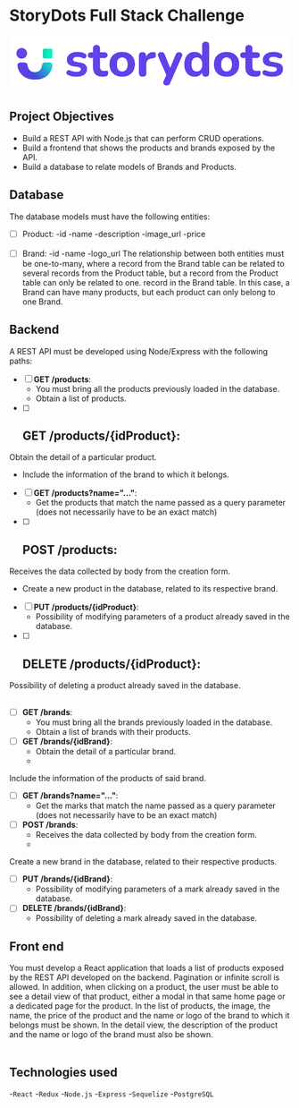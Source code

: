 # StoryDots Full Stack Challenge

![storydots logo](./client/src/components/images/storydots-no-bg.png)

## Project Objectives

- Build a REST API with Node.js that can perform CRUD operations.
- Build a frontend that shows the products and brands exposed by the API.
- Build a database to relate models of Brands and Products.

## Database

The database models must have the following entities:

- [ ] Product:
  -id
  -name
  -description
  -image_url
  -price
<br></br>
- [ ] Brand:
  -id
  -name
  -logo_url
The relationship between both entities must be one-to-many, where a record from the Brand table can be related to several records from the Product table, but a record from the Product table can only be related to one. record in the Brand table. In this case, a Brand can have many products,
but each product can only belong to one Brand.

## Backend

A REST API must be developed using Node/Express with the following paths:

- [ ] **GET /products**:
  - You must bring all the products previously loaded in the database.
  - Obtain a list of products.
- [ ] **GET /products/{idProduct}**:
  -
Obtain the detail of a particular product.
  - Include the information of the brand to which it belongs.
- [ ] **GET /products?name="..."**:
  - Get the products that match the name passed as a query parameter (does not necessarily have to be an exact match)
- [ ] **POST /products**:
  -
Receives the data collected by body from the creation form.
  - Create a new product in the database, related to its respective brand.
- [ ] **PUT /products/{idProduct}**:
  - Possibility of modifying parameters of a product already saved in the database.
- [ ] **DELETE /products/{idProduct}**:
  -
Possibility of deleting a product already saved in the database.
<br></br>
- [ ] **GET /brands**:
  - You must bring all the brands previously loaded in the database.
  - Obtain a list of brands with their products.
- [ ] **GET /brands/{idBrand}**:
  - Obtain the detail of a particular brand.
  -
Include the information of the products of said brand.
- [ ] **GET /brands?name="..."**:
  - Get the marks that match the name passed as a query parameter (does not necessarily have to be an exact match)
- [ ] **POST /brands**:
  - Receives the data collected by body from the creation form.
  -
Create a new brand in the database, related to their respective products.
- [ ] **PUT /brands/{idBrand}**:
  - Possibility of modifying parameters of a mark already saved in the database.
- [ ] **DELETE /brands/{idBrand}**:
  - Possibility of deleting a mark already saved in the database.

## Front end
You must develop a React application that loads a list of products exposed by the REST API developed on the backend.
Pagination or infinite scroll is allowed. In addition, when clicking on a product, the user must be able to see a detail view of that product, either a modal in that same home page or a dedicated page for the product.
In the list of products, the image, the name, the price of the product and the name or logo of the brand to which it belongs must be shown. In the detail view, the description of the product and the name or logo of the brand must also be shown.
<br></br>

## Technologies used

-`React`
-`Redux`
-`Node.js`
-`Express`
-`Sequelize`
-`PostgreSQL`
